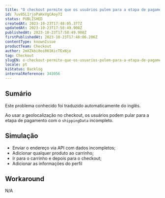 ```yaml
---
title: "O checkout permite que os usuários pulem para a etapa de pagamento com um 'shippingData' vazio ao usar a geolocalização"
id: 7uv85LIrjoPaHxVgCAoy7I
status: PUBLISHED
createdAt: 2023-10-23T17:48:05.377Z
updatedAt: 2023-10-23T17:58:49.908Z
publishedAt: 2023-10-23T17:58:49.908Z
firstPublishedAt: 2023-10-23T17:48:06.206Z
contentType: knownIssue
productTeam: Checkout
author: 2mXZkbi0oi061KicTExNjo
tag: Checkout
slugEN: o-checkout-permite-que-os-usuarios-pulem-para-a-etapa-de-pagamento-com-um-shippingdata-vazio-ao-usar-a-geolocalizacao
locale: pt
kiStatus: Backlog
internalReference: 343056
---
```


## Sumário

<div class="alert alert-info">
  <p>Este problema conhecido foi traduzido automaticamente do inglês.</p>
</div>


Ao usar a geolocalização no checkout, os usuários podem pular para a etapa de pagamento com o `shippingData` incompleto.

## Simulação



- Enviar o endereço via API com dados incompletos;
- Adicionar qualquer produto ao carrinho;
- Ir para o carrinho e depois para o checkout;
- Adicionar as informações do perfil

## Workaround


N/A



